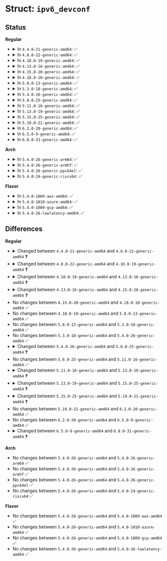 # Struct: <code>ipv6_devconf</code>

## Status
<b>Regular</b>
<ul>
<li>
<details>
<summary>In <code>4.4.0-21-generic-amd64</code>: ✅</summary>

```c
struct ipv6_devconf {
    __s32 forwarding;
    __s32 hop_limit;
    __s32 mtu6;
    __s32 accept_ra;
    __s32 accept_redirects;
    __s32 autoconf;
    __s32 dad_transmits;
    __s32 rtr_solicits;
    __s32 rtr_solicit_interval;
    __s32 rtr_solicit_delay;
    __s32 force_mld_version;
    __s32 mldv1_unsolicited_report_interval;
    __s32 mldv2_unsolicited_report_interval;
    __s32 use_tempaddr;
    __s32 temp_valid_lft;
    __s32 temp_prefered_lft;
    __s32 regen_max_retry;
    __s32 max_desync_factor;
    __s32 max_addresses;
    __s32 accept_ra_defrtr;
    __s32 accept_ra_min_hop_limit;
    __s32 accept_ra_pinfo;
    __s32 ignore_routes_with_linkdown;
    __s32 accept_ra_rtr_pref;
    __s32 rtr_probe_interval;
    __s32 accept_ra_rt_info_max_plen;
    __s32 proxy_ndp;
    __s32 accept_source_route;
    __s32 accept_ra_from_local;
    __s32 mc_forwarding;
    __s32 disable_ipv6;
    __s32 accept_dad;
    __s32 force_tllao;
    __s32 ndisc_notify;
    __s32 suppress_frag_ndisc;
    __s32 accept_ra_mtu;
    struct ipv6_stable_secret stable_secret;
    __s32 use_oif_addrs_only;
    void * sysctl;
}
```
</details>
</li>
<li>
<details>
<summary>In <code>4.8.0-22-generic-amd64</code>: ✅</summary>

```c
struct ipv6_devconf {
    __s32 forwarding;
    __s32 hop_limit;
    __s32 mtu6;
    __s32 accept_ra;
    __s32 accept_redirects;
    __s32 autoconf;
    __s32 dad_transmits;
    __s32 rtr_solicits;
    __s32 rtr_solicit_interval;
    __s32 rtr_solicit_delay;
    __s32 force_mld_version;
    __s32 mldv1_unsolicited_report_interval;
    __s32 mldv2_unsolicited_report_interval;
    __s32 use_tempaddr;
    __s32 temp_valid_lft;
    __s32 temp_prefered_lft;
    __s32 regen_max_retry;
    __s32 max_desync_factor;
    __s32 max_addresses;
    __s32 accept_ra_defrtr;
    __s32 accept_ra_min_hop_limit;
    __s32 accept_ra_pinfo;
    __s32 ignore_routes_with_linkdown;
    __s32 accept_ra_rtr_pref;
    __s32 rtr_probe_interval;
    __s32 accept_ra_rt_info_max_plen;
    __s32 proxy_ndp;
    __s32 accept_source_route;
    __s32 accept_ra_from_local;
    __s32 mc_forwarding;
    __s32 disable_ipv6;
    __s32 drop_unicast_in_l2_multicast;
    __s32 accept_dad;
    __s32 force_tllao;
    __s32 ndisc_notify;
    __s32 suppress_frag_ndisc;
    __s32 accept_ra_mtu;
    __s32 drop_unsolicited_na;
    struct ipv6_stable_secret stable_secret;
    __s32 use_oif_addrs_only;
    __s32 keep_addr_on_down;
    struct ctl_table_header * sysctl_header;
}
```
</details>
</li>
<li>
<details>
<summary>In <code>4.10.0-19-generic-amd64</code>: ✅</summary>

```c
struct ipv6_devconf {
    __s32 forwarding;
    __s32 hop_limit;
    __s32 mtu6;
    __s32 accept_ra;
    __s32 accept_redirects;
    __s32 autoconf;
    __s32 dad_transmits;
    __s32 rtr_solicits;
    __s32 rtr_solicit_interval;
    __s32 rtr_solicit_max_interval;
    __s32 rtr_solicit_delay;
    __s32 force_mld_version;
    __s32 mldv1_unsolicited_report_interval;
    __s32 mldv2_unsolicited_report_interval;
    __s32 use_tempaddr;
    __s32 temp_valid_lft;
    __s32 temp_prefered_lft;
    __s32 regen_max_retry;
    __s32 max_desync_factor;
    __s32 max_addresses;
    __s32 accept_ra_defrtr;
    __s32 accept_ra_min_hop_limit;
    __s32 accept_ra_pinfo;
    __s32 ignore_routes_with_linkdown;
    __s32 accept_ra_rtr_pref;
    __s32 rtr_probe_interval;
    __s32 accept_ra_rt_info_max_plen;
    __s32 proxy_ndp;
    __s32 accept_source_route;
    __s32 accept_ra_from_local;
    __s32 mc_forwarding;
    __s32 disable_ipv6;
    __s32 drop_unicast_in_l2_multicast;
    __s32 accept_dad;
    __s32 force_tllao;
    __s32 ndisc_notify;
    __s32 suppress_frag_ndisc;
    __s32 accept_ra_mtu;
    __s32 drop_unsolicited_na;
    struct ipv6_stable_secret stable_secret;
    __s32 use_oif_addrs_only;
    __s32 keep_addr_on_down;
    __s32 seg6_enabled;
    __s32 seg6_require_hmac;
    __u32 enhanced_dad;
    struct ctl_table_header * sysctl_header;
}
```
</details>
</li>
<li>
<details>
<summary>In <code>4.13.0-16-generic-amd64</code>: ✅</summary>

```c
struct ipv6_devconf {
    __s32 forwarding;
    __s32 hop_limit;
    __s32 mtu6;
    __s32 accept_ra;
    __s32 accept_redirects;
    __s32 autoconf;
    __s32 dad_transmits;
    __s32 rtr_solicits;
    __s32 rtr_solicit_interval;
    __s32 rtr_solicit_max_interval;
    __s32 rtr_solicit_delay;
    __s32 force_mld_version;
    __s32 mldv1_unsolicited_report_interval;
    __s32 mldv2_unsolicited_report_interval;
    __s32 use_tempaddr;
    __s32 temp_valid_lft;
    __s32 temp_prefered_lft;
    __s32 regen_max_retry;
    __s32 max_desync_factor;
    __s32 max_addresses;
    __s32 accept_ra_defrtr;
    __s32 accept_ra_min_hop_limit;
    __s32 accept_ra_pinfo;
    __s32 ignore_routes_with_linkdown;
    __s32 accept_ra_rtr_pref;
    __s32 rtr_probe_interval;
    __s32 accept_ra_rt_info_min_plen;
    __s32 accept_ra_rt_info_max_plen;
    __s32 proxy_ndp;
    __s32 accept_source_route;
    __s32 accept_ra_from_local;
    __s32 mc_forwarding;
    __s32 disable_ipv6;
    __s32 drop_unicast_in_l2_multicast;
    __s32 accept_dad;
    __s32 force_tllao;
    __s32 ndisc_notify;
    __s32 suppress_frag_ndisc;
    __s32 accept_ra_mtu;
    __s32 drop_unsolicited_na;
    struct ipv6_stable_secret stable_secret;
    __s32 use_oif_addrs_only;
    __s32 keep_addr_on_down;
    __s32 seg6_enabled;
    __s32 seg6_require_hmac;
    __u32 enhanced_dad;
    __u32 addr_gen_mode;
    __s32 disable_policy;
    struct ctl_table_header * sysctl_header;
}
```
</details>
</li>
<li>
<details>
<summary>In <code>4.15.0-20-generic-amd64</code>: ✅</summary>

```c
struct ipv6_devconf {
    __s32 forwarding;
    __s32 hop_limit;
    __s32 mtu6;
    __s32 accept_ra;
    __s32 accept_redirects;
    __s32 autoconf;
    __s32 dad_transmits;
    __s32 rtr_solicits;
    __s32 rtr_solicit_interval;
    __s32 rtr_solicit_max_interval;
    __s32 rtr_solicit_delay;
    __s32 force_mld_version;
    __s32 mldv1_unsolicited_report_interval;
    __s32 mldv2_unsolicited_report_interval;
    __s32 use_tempaddr;
    __s32 temp_valid_lft;
    __s32 temp_prefered_lft;
    __s32 regen_max_retry;
    __s32 max_desync_factor;
    __s32 max_addresses;
    __s32 accept_ra_defrtr;
    __s32 accept_ra_min_hop_limit;
    __s32 accept_ra_pinfo;
    __s32 ignore_routes_with_linkdown;
    __s32 accept_ra_rtr_pref;
    __s32 rtr_probe_interval;
    __s32 accept_ra_rt_info_min_plen;
    __s32 accept_ra_rt_info_max_plen;
    __s32 proxy_ndp;
    __s32 accept_source_route;
    __s32 accept_ra_from_local;
    __s32 mc_forwarding;
    __s32 disable_ipv6;
    __s32 drop_unicast_in_l2_multicast;
    __s32 accept_dad;
    __s32 force_tllao;
    __s32 ndisc_notify;
    __s32 suppress_frag_ndisc;
    __s32 accept_ra_mtu;
    __s32 drop_unsolicited_na;
    struct ipv6_stable_secret stable_secret;
    __s32 use_oif_addrs_only;
    __s32 keep_addr_on_down;
    __s32 seg6_enabled;
    __s32 seg6_require_hmac;
    __u32 enhanced_dad;
    __u32 addr_gen_mode;
    __s32 disable_policy;
    __s32 ndisc_tclass;
    struct ctl_table_header * sysctl_header;
}
```
</details>
</li>
<li>
<details>
<summary>In <code>4.18.0-10-generic-amd64</code>: ✅</summary>

```c
struct ipv6_devconf {
    __s32 forwarding;
    __s32 hop_limit;
    __s32 mtu6;
    __s32 accept_ra;
    __s32 accept_redirects;
    __s32 autoconf;
    __s32 dad_transmits;
    __s32 rtr_solicits;
    __s32 rtr_solicit_interval;
    __s32 rtr_solicit_max_interval;
    __s32 rtr_solicit_delay;
    __s32 force_mld_version;
    __s32 mldv1_unsolicited_report_interval;
    __s32 mldv2_unsolicited_report_interval;
    __s32 use_tempaddr;
    __s32 temp_valid_lft;
    __s32 temp_prefered_lft;
    __s32 regen_max_retry;
    __s32 max_desync_factor;
    __s32 max_addresses;
    __s32 accept_ra_defrtr;
    __s32 accept_ra_min_hop_limit;
    __s32 accept_ra_pinfo;
    __s32 ignore_routes_with_linkdown;
    __s32 accept_ra_rtr_pref;
    __s32 rtr_probe_interval;
    __s32 accept_ra_rt_info_min_plen;
    __s32 accept_ra_rt_info_max_plen;
    __s32 proxy_ndp;
    __s32 accept_source_route;
    __s32 accept_ra_from_local;
    __s32 mc_forwarding;
    __s32 disable_ipv6;
    __s32 drop_unicast_in_l2_multicast;
    __s32 accept_dad;
    __s32 force_tllao;
    __s32 ndisc_notify;
    __s32 suppress_frag_ndisc;
    __s32 accept_ra_mtu;
    __s32 drop_unsolicited_na;
    struct ipv6_stable_secret stable_secret;
    __s32 use_oif_addrs_only;
    __s32 keep_addr_on_down;
    __s32 seg6_enabled;
    __s32 seg6_require_hmac;
    __u32 enhanced_dad;
    __u32 addr_gen_mode;
    __s32 disable_policy;
    __s32 ndisc_tclass;
    struct ctl_table_header * sysctl_header;
}
```
</details>
</li>
<li>
<details>
<summary>In <code>5.0.0-13-generic-amd64</code>: ✅</summary>

```c
struct ipv6_devconf {
    __s32 forwarding;
    __s32 hop_limit;
    __s32 mtu6;
    __s32 accept_ra;
    __s32 accept_redirects;
    __s32 autoconf;
    __s32 dad_transmits;
    __s32 rtr_solicits;
    __s32 rtr_solicit_interval;
    __s32 rtr_solicit_max_interval;
    __s32 rtr_solicit_delay;
    __s32 force_mld_version;
    __s32 mldv1_unsolicited_report_interval;
    __s32 mldv2_unsolicited_report_interval;
    __s32 use_tempaddr;
    __s32 temp_valid_lft;
    __s32 temp_prefered_lft;
    __s32 regen_max_retry;
    __s32 max_desync_factor;
    __s32 max_addresses;
    __s32 accept_ra_defrtr;
    __s32 accept_ra_min_hop_limit;
    __s32 accept_ra_pinfo;
    __s32 ignore_routes_with_linkdown;
    __s32 accept_ra_rtr_pref;
    __s32 rtr_probe_interval;
    __s32 accept_ra_rt_info_min_plen;
    __s32 accept_ra_rt_info_max_plen;
    __s32 proxy_ndp;
    __s32 accept_source_route;
    __s32 accept_ra_from_local;
    __s32 mc_forwarding;
    __s32 disable_ipv6;
    __s32 drop_unicast_in_l2_multicast;
    __s32 accept_dad;
    __s32 force_tllao;
    __s32 ndisc_notify;
    __s32 suppress_frag_ndisc;
    __s32 accept_ra_mtu;
    __s32 drop_unsolicited_na;
    struct ipv6_stable_secret stable_secret;
    __s32 use_oif_addrs_only;
    __s32 keep_addr_on_down;
    __s32 seg6_enabled;
    __s32 seg6_require_hmac;
    __u32 enhanced_dad;
    __u32 addr_gen_mode;
    __s32 disable_policy;
    __s32 ndisc_tclass;
    struct ctl_table_header * sysctl_header;
}
```
</details>
</li>
<li>
<details>
<summary>In <code>5.3.0-18-generic-amd64</code>: ✅</summary>

```c
struct ipv6_devconf {
    __s32 forwarding;
    __s32 hop_limit;
    __s32 mtu6;
    __s32 accept_ra;
    __s32 accept_redirects;
    __s32 autoconf;
    __s32 dad_transmits;
    __s32 rtr_solicits;
    __s32 rtr_solicit_interval;
    __s32 rtr_solicit_max_interval;
    __s32 rtr_solicit_delay;
    __s32 force_mld_version;
    __s32 mldv1_unsolicited_report_interval;
    __s32 mldv2_unsolicited_report_interval;
    __s32 use_tempaddr;
    __s32 temp_valid_lft;
    __s32 temp_prefered_lft;
    __s32 regen_max_retry;
    __s32 max_desync_factor;
    __s32 max_addresses;
    __s32 accept_ra_defrtr;
    __s32 accept_ra_min_hop_limit;
    __s32 accept_ra_pinfo;
    __s32 ignore_routes_with_linkdown;
    __s32 accept_ra_rtr_pref;
    __s32 rtr_probe_interval;
    __s32 accept_ra_rt_info_min_plen;
    __s32 accept_ra_rt_info_max_plen;
    __s32 proxy_ndp;
    __s32 accept_source_route;
    __s32 accept_ra_from_local;
    __s32 mc_forwarding;
    __s32 disable_ipv6;
    __s32 drop_unicast_in_l2_multicast;
    __s32 accept_dad;
    __s32 force_tllao;
    __s32 ndisc_notify;
    __s32 suppress_frag_ndisc;
    __s32 accept_ra_mtu;
    __s32 drop_unsolicited_na;
    struct ipv6_stable_secret stable_secret;
    __s32 use_oif_addrs_only;
    __s32 keep_addr_on_down;
    __s32 seg6_enabled;
    __s32 seg6_require_hmac;
    __u32 enhanced_dad;
    __u32 addr_gen_mode;
    __s32 disable_policy;
    __s32 ndisc_tclass;
    struct ctl_table_header * sysctl_header;
}
```
</details>
</li>
<li>
<details>
<summary>In <code>5.4.0-26-generic-amd64</code>: ✅</summary>

```c
struct ipv6_devconf {
    __s32 forwarding;
    __s32 hop_limit;
    __s32 mtu6;
    __s32 accept_ra;
    __s32 accept_redirects;
    __s32 autoconf;
    __s32 dad_transmits;
    __s32 rtr_solicits;
    __s32 rtr_solicit_interval;
    __s32 rtr_solicit_max_interval;
    __s32 rtr_solicit_delay;
    __s32 force_mld_version;
    __s32 mldv1_unsolicited_report_interval;
    __s32 mldv2_unsolicited_report_interval;
    __s32 use_tempaddr;
    __s32 temp_valid_lft;
    __s32 temp_prefered_lft;
    __s32 regen_max_retry;
    __s32 max_desync_factor;
    __s32 max_addresses;
    __s32 accept_ra_defrtr;
    __s32 accept_ra_min_hop_limit;
    __s32 accept_ra_pinfo;
    __s32 ignore_routes_with_linkdown;
    __s32 accept_ra_rtr_pref;
    __s32 rtr_probe_interval;
    __s32 accept_ra_rt_info_min_plen;
    __s32 accept_ra_rt_info_max_plen;
    __s32 proxy_ndp;
    __s32 accept_source_route;
    __s32 accept_ra_from_local;
    __s32 mc_forwarding;
    __s32 disable_ipv6;
    __s32 drop_unicast_in_l2_multicast;
    __s32 accept_dad;
    __s32 force_tllao;
    __s32 ndisc_notify;
    __s32 suppress_frag_ndisc;
    __s32 accept_ra_mtu;
    __s32 drop_unsolicited_na;
    struct ipv6_stable_secret stable_secret;
    __s32 use_oif_addrs_only;
    __s32 keep_addr_on_down;
    __s32 seg6_enabled;
    __s32 seg6_require_hmac;
    __u32 enhanced_dad;
    __u32 addr_gen_mode;
    __s32 disable_policy;
    __s32 ndisc_tclass;
    struct ctl_table_header * sysctl_header;
}
```
</details>
</li>
<li>
<details>
<summary>In <code>5.8.0-25-generic-amd64</code>: ✅</summary>

```c
struct ipv6_devconf {
    __s32 forwarding;
    __s32 hop_limit;
    __s32 mtu6;
    __s32 accept_ra;
    __s32 accept_redirects;
    __s32 autoconf;
    __s32 dad_transmits;
    __s32 rtr_solicits;
    __s32 rtr_solicit_interval;
    __s32 rtr_solicit_max_interval;
    __s32 rtr_solicit_delay;
    __s32 force_mld_version;
    __s32 mldv1_unsolicited_report_interval;
    __s32 mldv2_unsolicited_report_interval;
    __s32 use_tempaddr;
    __s32 temp_valid_lft;
    __s32 temp_prefered_lft;
    __s32 regen_max_retry;
    __s32 max_desync_factor;
    __s32 max_addresses;
    __s32 accept_ra_defrtr;
    __s32 accept_ra_min_hop_limit;
    __s32 accept_ra_pinfo;
    __s32 ignore_routes_with_linkdown;
    __s32 accept_ra_rtr_pref;
    __s32 rtr_probe_interval;
    __s32 accept_ra_rt_info_min_plen;
    __s32 accept_ra_rt_info_max_plen;
    __s32 proxy_ndp;
    __s32 accept_source_route;
    __s32 accept_ra_from_local;
    __s32 mc_forwarding;
    __s32 disable_ipv6;
    __s32 drop_unicast_in_l2_multicast;
    __s32 accept_dad;
    __s32 force_tllao;
    __s32 ndisc_notify;
    __s32 suppress_frag_ndisc;
    __s32 accept_ra_mtu;
    __s32 drop_unsolicited_na;
    struct ipv6_stable_secret stable_secret;
    __s32 use_oif_addrs_only;
    __s32 keep_addr_on_down;
    __s32 seg6_enabled;
    __s32 seg6_require_hmac;
    __u32 enhanced_dad;
    __u32 addr_gen_mode;
    __s32 disable_policy;
    __s32 ndisc_tclass;
    __s32 rpl_seg_enabled;
    struct ctl_table_header * sysctl_header;
}
```
</details>
</li>
<li>
<details>
<summary>In <code>5.11.0-16-generic-amd64</code>: ✅</summary>

```c
struct ipv6_devconf {
    __s32 forwarding;
    __s32 hop_limit;
    __s32 mtu6;
    __s32 accept_ra;
    __s32 accept_redirects;
    __s32 autoconf;
    __s32 dad_transmits;
    __s32 rtr_solicits;
    __s32 rtr_solicit_interval;
    __s32 rtr_solicit_max_interval;
    __s32 rtr_solicit_delay;
    __s32 force_mld_version;
    __s32 mldv1_unsolicited_report_interval;
    __s32 mldv2_unsolicited_report_interval;
    __s32 use_tempaddr;
    __s32 temp_valid_lft;
    __s32 temp_prefered_lft;
    __s32 regen_max_retry;
    __s32 max_desync_factor;
    __s32 max_addresses;
    __s32 accept_ra_defrtr;
    __s32 accept_ra_min_hop_limit;
    __s32 accept_ra_pinfo;
    __s32 ignore_routes_with_linkdown;
    __s32 accept_ra_rtr_pref;
    __s32 rtr_probe_interval;
    __s32 accept_ra_rt_info_min_plen;
    __s32 accept_ra_rt_info_max_plen;
    __s32 proxy_ndp;
    __s32 accept_source_route;
    __s32 accept_ra_from_local;
    __s32 mc_forwarding;
    __s32 disable_ipv6;
    __s32 drop_unicast_in_l2_multicast;
    __s32 accept_dad;
    __s32 force_tllao;
    __s32 ndisc_notify;
    __s32 suppress_frag_ndisc;
    __s32 accept_ra_mtu;
    __s32 drop_unsolicited_na;
    struct ipv6_stable_secret stable_secret;
    __s32 use_oif_addrs_only;
    __s32 keep_addr_on_down;
    __s32 seg6_enabled;
    __s32 seg6_require_hmac;
    __u32 enhanced_dad;
    __u32 addr_gen_mode;
    __s32 disable_policy;
    __s32 ndisc_tclass;
    __s32 rpl_seg_enabled;
    struct ctl_table_header * sysctl_header;
}
```
</details>
</li>
<li>
<details>
<summary>In <code>5.13.0-19-generic-amd64</code>: ✅</summary>

```c
struct ipv6_devconf {
    __s32 forwarding;
    __s32 hop_limit;
    __s32 mtu6;
    __s32 accept_ra;
    __s32 accept_redirects;
    __s32 autoconf;
    __s32 dad_transmits;
    __s32 rtr_solicits;
    __s32 rtr_solicit_interval;
    __s32 rtr_solicit_max_interval;
    __s32 rtr_solicit_delay;
    __s32 force_mld_version;
    __s32 mldv1_unsolicited_report_interval;
    __s32 mldv2_unsolicited_report_interval;
    __s32 use_tempaddr;
    __s32 temp_valid_lft;
    __s32 temp_prefered_lft;
    __s32 regen_max_retry;
    __s32 max_desync_factor;
    __s32 max_addresses;
    __s32 accept_ra_defrtr;
    __u32 ra_defrtr_metric;
    __s32 accept_ra_min_hop_limit;
    __s32 accept_ra_pinfo;
    __s32 ignore_routes_with_linkdown;
    __s32 accept_ra_rtr_pref;
    __s32 rtr_probe_interval;
    __s32 accept_ra_rt_info_min_plen;
    __s32 accept_ra_rt_info_max_plen;
    __s32 proxy_ndp;
    __s32 accept_source_route;
    __s32 accept_ra_from_local;
    __s32 mc_forwarding;
    __s32 disable_ipv6;
    __s32 drop_unicast_in_l2_multicast;
    __s32 accept_dad;
    __s32 force_tllao;
    __s32 ndisc_notify;
    __s32 suppress_frag_ndisc;
    __s32 accept_ra_mtu;
    __s32 drop_unsolicited_na;
    struct ipv6_stable_secret stable_secret;
    __s32 use_oif_addrs_only;
    __s32 keep_addr_on_down;
    __s32 seg6_enabled;
    __s32 seg6_require_hmac;
    __u32 enhanced_dad;
    __u32 addr_gen_mode;
    __s32 disable_policy;
    __s32 ndisc_tclass;
    __s32 rpl_seg_enabled;
    struct ctl_table_header * sysctl_header;
}
```
</details>
</li>
<li>
<details>
<summary>In <code>5.15.0-25-generic-amd64</code>: ✅</summary>

```c
struct ipv6_devconf {
    __s32 forwarding;
    __s32 hop_limit;
    __s32 mtu6;
    __s32 accept_ra;
    __s32 accept_redirects;
    __s32 autoconf;
    __s32 dad_transmits;
    __s32 rtr_solicits;
    __s32 rtr_solicit_interval;
    __s32 rtr_solicit_max_interval;
    __s32 rtr_solicit_delay;
    __s32 force_mld_version;
    __s32 mldv1_unsolicited_report_interval;
    __s32 mldv2_unsolicited_report_interval;
    __s32 use_tempaddr;
    __s32 temp_valid_lft;
    __s32 temp_prefered_lft;
    __s32 regen_max_retry;
    __s32 max_desync_factor;
    __s32 max_addresses;
    __s32 accept_ra_defrtr;
    __u32 ra_defrtr_metric;
    __s32 accept_ra_min_hop_limit;
    __s32 accept_ra_pinfo;
    __s32 ignore_routes_with_linkdown;
    __s32 accept_ra_rtr_pref;
    __s32 rtr_probe_interval;
    __s32 accept_ra_rt_info_min_plen;
    __s32 accept_ra_rt_info_max_plen;
    __s32 proxy_ndp;
    __s32 accept_source_route;
    __s32 accept_ra_from_local;
    __s32 mc_forwarding;
    __s32 disable_ipv6;
    __s32 drop_unicast_in_l2_multicast;
    __s32 accept_dad;
    __s32 force_tllao;
    __s32 ndisc_notify;
    __s32 suppress_frag_ndisc;
    __s32 accept_ra_mtu;
    __s32 drop_unsolicited_na;
    struct ipv6_stable_secret stable_secret;
    __s32 use_oif_addrs_only;
    __s32 keep_addr_on_down;
    __s32 seg6_enabled;
    __s32 seg6_require_hmac;
    __u32 enhanced_dad;
    __u32 addr_gen_mode;
    __s32 disable_policy;
    __s32 ndisc_tclass;
    __s32 rpl_seg_enabled;
    __u32 ioam6_id;
    __u32 ioam6_id_wide;
    __u8 ioam6_enabled;
    struct ctl_table_header * sysctl_header;
}
```
</details>
</li>
<li>
<details>
<summary>In <code>5.19.0-21-generic-amd64</code>: ✅</summary>

```c
struct ipv6_devconf {
    __s32 forwarding;
    __s32 hop_limit;
    __s32 mtu6;
    __s32 accept_ra;
    __s32 accept_redirects;
    __s32 autoconf;
    __s32 dad_transmits;
    __s32 rtr_solicits;
    __s32 rtr_solicit_interval;
    __s32 rtr_solicit_max_interval;
    __s32 rtr_solicit_delay;
    __s32 force_mld_version;
    __s32 mldv1_unsolicited_report_interval;
    __s32 mldv2_unsolicited_report_interval;
    __s32 use_tempaddr;
    __s32 temp_valid_lft;
    __s32 temp_prefered_lft;
    __s32 regen_max_retry;
    __s32 max_desync_factor;
    __s32 max_addresses;
    __s32 accept_ra_defrtr;
    __u32 ra_defrtr_metric;
    __s32 accept_ra_min_hop_limit;
    __s32 accept_ra_pinfo;
    __s32 ignore_routes_with_linkdown;
    __s32 accept_ra_rtr_pref;
    __s32 rtr_probe_interval;
    __s32 accept_ra_rt_info_min_plen;
    __s32 accept_ra_rt_info_max_plen;
    __s32 proxy_ndp;
    __s32 accept_source_route;
    __s32 accept_ra_from_local;
    atomic_t mc_forwarding;
    __s32 disable_ipv6;
    __s32 drop_unicast_in_l2_multicast;
    __s32 accept_dad;
    __s32 force_tllao;
    __s32 ndisc_notify;
    __s32 suppress_frag_ndisc;
    __s32 accept_ra_mtu;
    __s32 drop_unsolicited_na;
    __s32 accept_untracked_na;
    struct ipv6_stable_secret stable_secret;
    __s32 use_oif_addrs_only;
    __s32 keep_addr_on_down;
    __s32 seg6_enabled;
    __s32 seg6_require_hmac;
    __u32 enhanced_dad;
    __u32 addr_gen_mode;
    __s32 disable_policy;
    __s32 ndisc_tclass;
    __s32 rpl_seg_enabled;
    __u32 ioam6_id;
    __u32 ioam6_id_wide;
    __u8 ioam6_enabled;
    __u8 ndisc_evict_nocarrier;
    struct ctl_table_header * sysctl_header;
}
```
</details>
</li>
<li>
<details>
<summary>In <code>6.2.0-20-generic-amd64</code>: ✅</summary>

```c
struct ipv6_devconf {
    __s32 forwarding;
    __s32 hop_limit;
    __s32 mtu6;
    __s32 accept_ra;
    __s32 accept_redirects;
    __s32 autoconf;
    __s32 dad_transmits;
    __s32 rtr_solicits;
    __s32 rtr_solicit_interval;
    __s32 rtr_solicit_max_interval;
    __s32 rtr_solicit_delay;
    __s32 force_mld_version;
    __s32 mldv1_unsolicited_report_interval;
    __s32 mldv2_unsolicited_report_interval;
    __s32 use_tempaddr;
    __s32 temp_valid_lft;
    __s32 temp_prefered_lft;
    __s32 regen_max_retry;
    __s32 max_desync_factor;
    __s32 max_addresses;
    __s32 accept_ra_defrtr;
    __u32 ra_defrtr_metric;
    __s32 accept_ra_min_hop_limit;
    __s32 accept_ra_pinfo;
    __s32 ignore_routes_with_linkdown;
    __s32 accept_ra_rtr_pref;
    __s32 rtr_probe_interval;
    __s32 accept_ra_rt_info_min_plen;
    __s32 accept_ra_rt_info_max_plen;
    __s32 proxy_ndp;
    __s32 accept_source_route;
    __s32 accept_ra_from_local;
    atomic_t mc_forwarding;
    __s32 disable_ipv6;
    __s32 drop_unicast_in_l2_multicast;
    __s32 accept_dad;
    __s32 force_tllao;
    __s32 ndisc_notify;
    __s32 suppress_frag_ndisc;
    __s32 accept_ra_mtu;
    __s32 drop_unsolicited_na;
    __s32 accept_untracked_na;
    struct ipv6_stable_secret stable_secret;
    __s32 use_oif_addrs_only;
    __s32 keep_addr_on_down;
    __s32 seg6_enabled;
    __s32 seg6_require_hmac;
    __u32 enhanced_dad;
    __u32 addr_gen_mode;
    __s32 disable_policy;
    __s32 ndisc_tclass;
    __s32 rpl_seg_enabled;
    __u32 ioam6_id;
    __u32 ioam6_id_wide;
    __u8 ioam6_enabled;
    __u8 ndisc_evict_nocarrier;
    struct ctl_table_header * sysctl_header;
}
```
</details>
</li>
<li>
<details>
<summary>In <code>6.5.0-9-generic-amd64</code>: ✅</summary>

```c
struct ipv6_devconf {
    __s32 forwarding;
    __s32 hop_limit;
    __s32 mtu6;
    __s32 accept_ra;
    __s32 accept_redirects;
    __s32 autoconf;
    __s32 dad_transmits;
    __s32 rtr_solicits;
    __s32 rtr_solicit_interval;
    __s32 rtr_solicit_max_interval;
    __s32 rtr_solicit_delay;
    __s32 force_mld_version;
    __s32 mldv1_unsolicited_report_interval;
    __s32 mldv2_unsolicited_report_interval;
    __s32 use_tempaddr;
    __s32 temp_valid_lft;
    __s32 temp_prefered_lft;
    __s32 regen_max_retry;
    __s32 max_desync_factor;
    __s32 max_addresses;
    __s32 accept_ra_defrtr;
    __u32 ra_defrtr_metric;
    __s32 accept_ra_min_hop_limit;
    __s32 accept_ra_pinfo;
    __s32 ignore_routes_with_linkdown;
    __s32 accept_ra_rtr_pref;
    __s32 rtr_probe_interval;
    __s32 accept_ra_rt_info_min_plen;
    __s32 accept_ra_rt_info_max_plen;
    __s32 proxy_ndp;
    __s32 accept_source_route;
    __s32 accept_ra_from_local;
    atomic_t mc_forwarding;
    __s32 disable_ipv6;
    __s32 drop_unicast_in_l2_multicast;
    __s32 accept_dad;
    __s32 force_tllao;
    __s32 ndisc_notify;
    __s32 suppress_frag_ndisc;
    __s32 accept_ra_mtu;
    __s32 drop_unsolicited_na;
    __s32 accept_untracked_na;
    struct ipv6_stable_secret stable_secret;
    __s32 use_oif_addrs_only;
    __s32 keep_addr_on_down;
    __s32 seg6_enabled;
    __s32 seg6_require_hmac;
    __u32 enhanced_dad;
    __u32 addr_gen_mode;
    __s32 disable_policy;
    __s32 ndisc_tclass;
    __s32 rpl_seg_enabled;
    __u32 ioam6_id;
    __u32 ioam6_id_wide;
    __u8 ioam6_enabled;
    __u8 ndisc_evict_nocarrier;
    struct ctl_table_header * sysctl_header;
}
```
</details>
</li>
<li>
<details>
<summary>In <code>6.8.0-31-generic-amd64</code>: ✅</summary>

```c
struct ipv6_devconf {
    __s32 forwarding;
    __s32 hop_limit;
    __s32 mtu6;
    __s32 accept_ra;
    __s32 accept_redirects;
    __s32 autoconf;
    __s32 dad_transmits;
    __s32 rtr_solicits;
    __s32 rtr_solicit_interval;
    __s32 rtr_solicit_max_interval;
    __s32 rtr_solicit_delay;
    __s32 force_mld_version;
    __s32 mldv1_unsolicited_report_interval;
    __s32 mldv2_unsolicited_report_interval;
    __s32 use_tempaddr;
    __s32 temp_valid_lft;
    __s32 temp_prefered_lft;
    __s32 regen_max_retry;
    __s32 max_desync_factor;
    __s32 max_addresses;
    __s32 accept_ra_defrtr;
    __u32 ra_defrtr_metric;
    __s32 accept_ra_min_hop_limit;
    __s32 accept_ra_min_lft;
    __s32 accept_ra_pinfo;
    __s32 ignore_routes_with_linkdown;
    __s32 accept_ra_rtr_pref;
    __s32 rtr_probe_interval;
    __s32 accept_ra_rt_info_min_plen;
    __s32 accept_ra_rt_info_max_plen;
    __s32 proxy_ndp;
    __s32 accept_source_route;
    __s32 accept_ra_from_local;
    atomic_t mc_forwarding;
    __s32 disable_ipv6;
    __s32 drop_unicast_in_l2_multicast;
    __s32 accept_dad;
    __s32 force_tllao;
    __s32 ndisc_notify;
    __s32 suppress_frag_ndisc;
    __s32 accept_ra_mtu;
    __s32 drop_unsolicited_na;
    __s32 accept_untracked_na;
    struct ipv6_stable_secret stable_secret;
    __s32 use_oif_addrs_only;
    __s32 keep_addr_on_down;
    __s32 seg6_enabled;
    __s32 seg6_require_hmac;
    __u32 enhanced_dad;
    __u32 addr_gen_mode;
    __s32 disable_policy;
    __s32 ndisc_tclass;
    __s32 rpl_seg_enabled;
    __u32 ioam6_id;
    __u32 ioam6_id_wide;
    __u8 ioam6_enabled;
    __u8 ndisc_evict_nocarrier;
    __u8 ra_honor_pio_life;
    struct ctl_table_header * sysctl_header;
}
```
</details>
</li>
</ul>
<b>Arch</b>
<ul>
<li>
<details>
<summary>In <code>5.4.0-26-generic-arm64</code>: ✅</summary>

```c
struct ipv6_devconf {
    __s32 forwarding;
    __s32 hop_limit;
    __s32 mtu6;
    __s32 accept_ra;
    __s32 accept_redirects;
    __s32 autoconf;
    __s32 dad_transmits;
    __s32 rtr_solicits;
    __s32 rtr_solicit_interval;
    __s32 rtr_solicit_max_interval;
    __s32 rtr_solicit_delay;
    __s32 force_mld_version;
    __s32 mldv1_unsolicited_report_interval;
    __s32 mldv2_unsolicited_report_interval;
    __s32 use_tempaddr;
    __s32 temp_valid_lft;
    __s32 temp_prefered_lft;
    __s32 regen_max_retry;
    __s32 max_desync_factor;
    __s32 max_addresses;
    __s32 accept_ra_defrtr;
    __s32 accept_ra_min_hop_limit;
    __s32 accept_ra_pinfo;
    __s32 ignore_routes_with_linkdown;
    __s32 accept_ra_rtr_pref;
    __s32 rtr_probe_interval;
    __s32 accept_ra_rt_info_min_plen;
    __s32 accept_ra_rt_info_max_plen;
    __s32 proxy_ndp;
    __s32 accept_source_route;
    __s32 accept_ra_from_local;
    __s32 mc_forwarding;
    __s32 disable_ipv6;
    __s32 drop_unicast_in_l2_multicast;
    __s32 accept_dad;
    __s32 force_tllao;
    __s32 ndisc_notify;
    __s32 suppress_frag_ndisc;
    __s32 accept_ra_mtu;
    __s32 drop_unsolicited_na;
    struct ipv6_stable_secret stable_secret;
    __s32 use_oif_addrs_only;
    __s32 keep_addr_on_down;
    __s32 seg6_enabled;
    __s32 seg6_require_hmac;
    __u32 enhanced_dad;
    __u32 addr_gen_mode;
    __s32 disable_policy;
    __s32 ndisc_tclass;
    struct ctl_table_header * sysctl_header;
}
```
</details>
</li>
<li>
<details>
<summary>In <code>5.4.0-26-generic-armhf</code>: ✅</summary>

```c
struct ipv6_devconf {
    __s32 forwarding;
    __s32 hop_limit;
    __s32 mtu6;
    __s32 accept_ra;
    __s32 accept_redirects;
    __s32 autoconf;
    __s32 dad_transmits;
    __s32 rtr_solicits;
    __s32 rtr_solicit_interval;
    __s32 rtr_solicit_max_interval;
    __s32 rtr_solicit_delay;
    __s32 force_mld_version;
    __s32 mldv1_unsolicited_report_interval;
    __s32 mldv2_unsolicited_report_interval;
    __s32 use_tempaddr;
    __s32 temp_valid_lft;
    __s32 temp_prefered_lft;
    __s32 regen_max_retry;
    __s32 max_desync_factor;
    __s32 max_addresses;
    __s32 accept_ra_defrtr;
    __s32 accept_ra_min_hop_limit;
    __s32 accept_ra_pinfo;
    __s32 ignore_routes_with_linkdown;
    __s32 accept_ra_rtr_pref;
    __s32 rtr_probe_interval;
    __s32 accept_ra_rt_info_min_plen;
    __s32 accept_ra_rt_info_max_plen;
    __s32 proxy_ndp;
    __s32 accept_source_route;
    __s32 accept_ra_from_local;
    __s32 mc_forwarding;
    __s32 disable_ipv6;
    __s32 drop_unicast_in_l2_multicast;
    __s32 accept_dad;
    __s32 force_tllao;
    __s32 ndisc_notify;
    __s32 suppress_frag_ndisc;
    __s32 accept_ra_mtu;
    __s32 drop_unsolicited_na;
    struct ipv6_stable_secret stable_secret;
    __s32 use_oif_addrs_only;
    __s32 keep_addr_on_down;
    __s32 seg6_enabled;
    __s32 seg6_require_hmac;
    __u32 enhanced_dad;
    __u32 addr_gen_mode;
    __s32 disable_policy;
    __s32 ndisc_tclass;
    struct ctl_table_header * sysctl_header;
}
```
</details>
</li>
<li>
<details>
<summary>In <code>5.4.0-26-generic-ppc64el</code>: ✅</summary>

```c
struct ipv6_devconf {
    __s32 forwarding;
    __s32 hop_limit;
    __s32 mtu6;
    __s32 accept_ra;
    __s32 accept_redirects;
    __s32 autoconf;
    __s32 dad_transmits;
    __s32 rtr_solicits;
    __s32 rtr_solicit_interval;
    __s32 rtr_solicit_max_interval;
    __s32 rtr_solicit_delay;
    __s32 force_mld_version;
    __s32 mldv1_unsolicited_report_interval;
    __s32 mldv2_unsolicited_report_interval;
    __s32 use_tempaddr;
    __s32 temp_valid_lft;
    __s32 temp_prefered_lft;
    __s32 regen_max_retry;
    __s32 max_desync_factor;
    __s32 max_addresses;
    __s32 accept_ra_defrtr;
    __s32 accept_ra_min_hop_limit;
    __s32 accept_ra_pinfo;
    __s32 ignore_routes_with_linkdown;
    __s32 accept_ra_rtr_pref;
    __s32 rtr_probe_interval;
    __s32 accept_ra_rt_info_min_plen;
    __s32 accept_ra_rt_info_max_plen;
    __s32 proxy_ndp;
    __s32 accept_source_route;
    __s32 accept_ra_from_local;
    __s32 mc_forwarding;
    __s32 disable_ipv6;
    __s32 drop_unicast_in_l2_multicast;
    __s32 accept_dad;
    __s32 force_tllao;
    __s32 ndisc_notify;
    __s32 suppress_frag_ndisc;
    __s32 accept_ra_mtu;
    __s32 drop_unsolicited_na;
    struct ipv6_stable_secret stable_secret;
    __s32 use_oif_addrs_only;
    __s32 keep_addr_on_down;
    __s32 seg6_enabled;
    __s32 seg6_require_hmac;
    __u32 enhanced_dad;
    __u32 addr_gen_mode;
    __s32 disable_policy;
    __s32 ndisc_tclass;
    struct ctl_table_header * sysctl_header;
}
```
</details>
</li>
<li>
<details>
<summary>In <code>5.4.0-24-generic-riscv64</code>: ✅</summary>

```c
struct ipv6_devconf {
    __s32 forwarding;
    __s32 hop_limit;
    __s32 mtu6;
    __s32 accept_ra;
    __s32 accept_redirects;
    __s32 autoconf;
    __s32 dad_transmits;
    __s32 rtr_solicits;
    __s32 rtr_solicit_interval;
    __s32 rtr_solicit_max_interval;
    __s32 rtr_solicit_delay;
    __s32 force_mld_version;
    __s32 mldv1_unsolicited_report_interval;
    __s32 mldv2_unsolicited_report_interval;
    __s32 use_tempaddr;
    __s32 temp_valid_lft;
    __s32 temp_prefered_lft;
    __s32 regen_max_retry;
    __s32 max_desync_factor;
    __s32 max_addresses;
    __s32 accept_ra_defrtr;
    __s32 accept_ra_min_hop_limit;
    __s32 accept_ra_pinfo;
    __s32 ignore_routes_with_linkdown;
    __s32 accept_ra_rtr_pref;
    __s32 rtr_probe_interval;
    __s32 accept_ra_rt_info_min_plen;
    __s32 accept_ra_rt_info_max_plen;
    __s32 proxy_ndp;
    __s32 accept_source_route;
    __s32 accept_ra_from_local;
    __s32 mc_forwarding;
    __s32 disable_ipv6;
    __s32 drop_unicast_in_l2_multicast;
    __s32 accept_dad;
    __s32 force_tllao;
    __s32 ndisc_notify;
    __s32 suppress_frag_ndisc;
    __s32 accept_ra_mtu;
    __s32 drop_unsolicited_na;
    struct ipv6_stable_secret stable_secret;
    __s32 use_oif_addrs_only;
    __s32 keep_addr_on_down;
    __s32 seg6_enabled;
    __s32 seg6_require_hmac;
    __u32 enhanced_dad;
    __u32 addr_gen_mode;
    __s32 disable_policy;
    __s32 ndisc_tclass;
    struct ctl_table_header * sysctl_header;
}
```
</details>
</li>
</ul>
<b>Flavor</b>
<ul>
<li>
<details>
<summary>In <code>5.4.0-1009-aws-amd64</code>: ✅</summary>

```c
struct ipv6_devconf {
    __s32 forwarding;
    __s32 hop_limit;
    __s32 mtu6;
    __s32 accept_ra;
    __s32 accept_redirects;
    __s32 autoconf;
    __s32 dad_transmits;
    __s32 rtr_solicits;
    __s32 rtr_solicit_interval;
    __s32 rtr_solicit_max_interval;
    __s32 rtr_solicit_delay;
    __s32 force_mld_version;
    __s32 mldv1_unsolicited_report_interval;
    __s32 mldv2_unsolicited_report_interval;
    __s32 use_tempaddr;
    __s32 temp_valid_lft;
    __s32 temp_prefered_lft;
    __s32 regen_max_retry;
    __s32 max_desync_factor;
    __s32 max_addresses;
    __s32 accept_ra_defrtr;
    __s32 accept_ra_min_hop_limit;
    __s32 accept_ra_pinfo;
    __s32 ignore_routes_with_linkdown;
    __s32 accept_ra_rtr_pref;
    __s32 rtr_probe_interval;
    __s32 accept_ra_rt_info_min_plen;
    __s32 accept_ra_rt_info_max_plen;
    __s32 proxy_ndp;
    __s32 accept_source_route;
    __s32 accept_ra_from_local;
    __s32 mc_forwarding;
    __s32 disable_ipv6;
    __s32 drop_unicast_in_l2_multicast;
    __s32 accept_dad;
    __s32 force_tllao;
    __s32 ndisc_notify;
    __s32 suppress_frag_ndisc;
    __s32 accept_ra_mtu;
    __s32 drop_unsolicited_na;
    struct ipv6_stable_secret stable_secret;
    __s32 use_oif_addrs_only;
    __s32 keep_addr_on_down;
    __s32 seg6_enabled;
    __s32 seg6_require_hmac;
    __u32 enhanced_dad;
    __u32 addr_gen_mode;
    __s32 disable_policy;
    __s32 ndisc_tclass;
    struct ctl_table_header * sysctl_header;
}
```
</details>
</li>
<li>
<details>
<summary>In <code>5.4.0-1010-azure-amd64</code>: ✅</summary>

```c
struct ipv6_devconf {
    __s32 forwarding;
    __s32 hop_limit;
    __s32 mtu6;
    __s32 accept_ra;
    __s32 accept_redirects;
    __s32 autoconf;
    __s32 dad_transmits;
    __s32 rtr_solicits;
    __s32 rtr_solicit_interval;
    __s32 rtr_solicit_max_interval;
    __s32 rtr_solicit_delay;
    __s32 force_mld_version;
    __s32 mldv1_unsolicited_report_interval;
    __s32 mldv2_unsolicited_report_interval;
    __s32 use_tempaddr;
    __s32 temp_valid_lft;
    __s32 temp_prefered_lft;
    __s32 regen_max_retry;
    __s32 max_desync_factor;
    __s32 max_addresses;
    __s32 accept_ra_defrtr;
    __s32 accept_ra_min_hop_limit;
    __s32 accept_ra_pinfo;
    __s32 ignore_routes_with_linkdown;
    __s32 accept_ra_rtr_pref;
    __s32 rtr_probe_interval;
    __s32 accept_ra_rt_info_min_plen;
    __s32 accept_ra_rt_info_max_plen;
    __s32 proxy_ndp;
    __s32 accept_source_route;
    __s32 accept_ra_from_local;
    __s32 mc_forwarding;
    __s32 disable_ipv6;
    __s32 drop_unicast_in_l2_multicast;
    __s32 accept_dad;
    __s32 force_tllao;
    __s32 ndisc_notify;
    __s32 suppress_frag_ndisc;
    __s32 accept_ra_mtu;
    __s32 drop_unsolicited_na;
    struct ipv6_stable_secret stable_secret;
    __s32 use_oif_addrs_only;
    __s32 keep_addr_on_down;
    __s32 seg6_enabled;
    __s32 seg6_require_hmac;
    __u32 enhanced_dad;
    __u32 addr_gen_mode;
    __s32 disable_policy;
    __s32 ndisc_tclass;
    struct ctl_table_header * sysctl_header;
}
```
</details>
</li>
<li>
<details>
<summary>In <code>5.4.0-1009-gcp-amd64</code>: ✅</summary>

```c
struct ipv6_devconf {
    __s32 forwarding;
    __s32 hop_limit;
    __s32 mtu6;
    __s32 accept_ra;
    __s32 accept_redirects;
    __s32 autoconf;
    __s32 dad_transmits;
    __s32 rtr_solicits;
    __s32 rtr_solicit_interval;
    __s32 rtr_solicit_max_interval;
    __s32 rtr_solicit_delay;
    __s32 force_mld_version;
    __s32 mldv1_unsolicited_report_interval;
    __s32 mldv2_unsolicited_report_interval;
    __s32 use_tempaddr;
    __s32 temp_valid_lft;
    __s32 temp_prefered_lft;
    __s32 regen_max_retry;
    __s32 max_desync_factor;
    __s32 max_addresses;
    __s32 accept_ra_defrtr;
    __s32 accept_ra_min_hop_limit;
    __s32 accept_ra_pinfo;
    __s32 ignore_routes_with_linkdown;
    __s32 accept_ra_rtr_pref;
    __s32 rtr_probe_interval;
    __s32 accept_ra_rt_info_min_plen;
    __s32 accept_ra_rt_info_max_plen;
    __s32 proxy_ndp;
    __s32 accept_source_route;
    __s32 accept_ra_from_local;
    __s32 mc_forwarding;
    __s32 disable_ipv6;
    __s32 drop_unicast_in_l2_multicast;
    __s32 accept_dad;
    __s32 force_tllao;
    __s32 ndisc_notify;
    __s32 suppress_frag_ndisc;
    __s32 accept_ra_mtu;
    __s32 drop_unsolicited_na;
    struct ipv6_stable_secret stable_secret;
    __s32 use_oif_addrs_only;
    __s32 keep_addr_on_down;
    __s32 seg6_enabled;
    __s32 seg6_require_hmac;
    __u32 enhanced_dad;
    __u32 addr_gen_mode;
    __s32 disable_policy;
    __s32 ndisc_tclass;
    struct ctl_table_header * sysctl_header;
}
```
</details>
</li>
<li>
<details>
<summary>In <code>5.4.0-26-lowlatency-amd64</code>: ✅</summary>

```c
struct ipv6_devconf {
    __s32 forwarding;
    __s32 hop_limit;
    __s32 mtu6;
    __s32 accept_ra;
    __s32 accept_redirects;
    __s32 autoconf;
    __s32 dad_transmits;
    __s32 rtr_solicits;
    __s32 rtr_solicit_interval;
    __s32 rtr_solicit_max_interval;
    __s32 rtr_solicit_delay;
    __s32 force_mld_version;
    __s32 mldv1_unsolicited_report_interval;
    __s32 mldv2_unsolicited_report_interval;
    __s32 use_tempaddr;
    __s32 temp_valid_lft;
    __s32 temp_prefered_lft;
    __s32 regen_max_retry;
    __s32 max_desync_factor;
    __s32 max_addresses;
    __s32 accept_ra_defrtr;
    __s32 accept_ra_min_hop_limit;
    __s32 accept_ra_pinfo;
    __s32 ignore_routes_with_linkdown;
    __s32 accept_ra_rtr_pref;
    __s32 rtr_probe_interval;
    __s32 accept_ra_rt_info_min_plen;
    __s32 accept_ra_rt_info_max_plen;
    __s32 proxy_ndp;
    __s32 accept_source_route;
    __s32 accept_ra_from_local;
    __s32 mc_forwarding;
    __s32 disable_ipv6;
    __s32 drop_unicast_in_l2_multicast;
    __s32 accept_dad;
    __s32 force_tllao;
    __s32 ndisc_notify;
    __s32 suppress_frag_ndisc;
    __s32 accept_ra_mtu;
    __s32 drop_unsolicited_na;
    struct ipv6_stable_secret stable_secret;
    __s32 use_oif_addrs_only;
    __s32 keep_addr_on_down;
    __s32 seg6_enabled;
    __s32 seg6_require_hmac;
    __u32 enhanced_dad;
    __u32 addr_gen_mode;
    __s32 disable_policy;
    __s32 ndisc_tclass;
    struct ctl_table_header * sysctl_header;
}
```
</details>
</li>
</ul>

## Differences
<b>Regular</b>
<ul>
<li>
<details>
<summary>Changed between <code>4.4.0-21-generic-amd64</code> and <code>4.8.0-22-generic-amd64</code> ❓</summary>
<ul>
<li>
<b>Field added. </b>
<code>__s32 drop_unicast_in_l2_multicast</code>
</li>
<li>
<b>Field added. </b>
<code>__s32 drop_unsolicited_na</code>
</li>
<li>
<b>Field added. </b>
<code>__s32 keep_addr_on_down</code>
</li>
<li>
<b>Field added. </b>
<code>struct ctl_table_header * sysctl_header</code>
</li>
<li>
<b>Field removed. </b>
<code>void * sysctl</code>
</li>
</ul>
</details>
</li>
<li>
<details>
<summary>Changed between <code>4.8.0-22-generic-amd64</code> and <code>4.10.0-19-generic-amd64</code> ❓</summary>
<ul>
<li>
<b>Field added. </b>
<code>__s32 rtr_solicit_max_interval</code>
</li>
<li>
<b>Field added. </b>
<code>__s32 seg6_enabled</code>
</li>
<li>
<b>Field added. </b>
<code>__s32 seg6_require_hmac</code>
</li>
<li>
<b>Field added. </b>
<code>__u32 enhanced_dad</code>
</li>
</ul>
</details>
</li>
<li>
<details>
<summary>Changed between <code>4.10.0-19-generic-amd64</code> and <code>4.13.0-16-generic-amd64</code> ❓</summary>
<ul>
<li>
<b>Field added. </b>
<code>__s32 accept_ra_rt_info_min_plen</code>
</li>
<li>
<b>Field added. </b>
<code>__u32 addr_gen_mode</code>
</li>
<li>
<b>Field added. </b>
<code>__s32 disable_policy</code>
</li>
</ul>
</details>
</li>
<li>
<details>
<summary>Changed between <code>4.13.0-16-generic-amd64</code> and <code>4.15.0-20-generic-amd64</code> ❓</summary>
<ul>
<li>
<b>Field added. </b>
<code>__s32 ndisc_tclass</code>
</li>
</ul>
</details>
</li>
<li>
No changes between <code>4.15.0-20-generic-amd64</code> and <code>4.18.0-10-generic-amd64</code> ✅
</li>
<li>
No changes between <code>4.18.0-10-generic-amd64</code> and <code>5.0.0-13-generic-amd64</code> ✅
</li>
<li>
No changes between <code>5.0.0-13-generic-amd64</code> and <code>5.3.0-18-generic-amd64</code> ✅
</li>
<li>
No changes between <code>5.3.0-18-generic-amd64</code> and <code>5.4.0-26-generic-amd64</code> ✅
</li>
<li>
<details>
<summary>Changed between <code>5.4.0-26-generic-amd64</code> and <code>5.8.0-25-generic-amd64</code> ❓</summary>
<ul>
<li>
<b>Field added. </b>
<code>__s32 rpl_seg_enabled</code>
</li>
</ul>
</details>
</li>
<li>
No changes between <code>5.8.0-25-generic-amd64</code> and <code>5.11.0-16-generic-amd64</code> ✅
</li>
<li>
<details>
<summary>Changed between <code>5.11.0-16-generic-amd64</code> and <code>5.13.0-19-generic-amd64</code> ❓</summary>
<ul>
<li>
<b>Field added. </b>
<code>__u32 ra_defrtr_metric</code>
</li>
</ul>
</details>
</li>
<li>
<details>
<summary>Changed between <code>5.13.0-19-generic-amd64</code> and <code>5.15.0-25-generic-amd64</code> ❓</summary>
<ul>
<li>
<b>Field added. </b>
<code>__u32 ioam6_id</code>
</li>
<li>
<b>Field added. </b>
<code>__u32 ioam6_id_wide</code>
</li>
<li>
<b>Field added. </b>
<code>__u8 ioam6_enabled</code>
</li>
</ul>
</details>
</li>
<li>
<details>
<summary>Changed between <code>5.15.0-25-generic-amd64</code> and <code>5.19.0-21-generic-amd64</code> ❓</summary>
<ul>
<li>
<b>Field added. </b>
<code>__s32 accept_untracked_na</code>
</li>
<li>
<b>Field added. </b>
<code>__u8 ndisc_evict_nocarrier</code>
</li>
<li>
<b>Field type changed. </b>
<code>__s32 mc_forwarding</code> ➡️ <code>atomic_t mc_forwarding</code>
</li>
</ul>
</details>
</li>
<li>
No changes between <code>5.19.0-21-generic-amd64</code> and <code>6.2.0-20-generic-amd64</code> ✅
</li>
<li>
No changes between <code>6.2.0-20-generic-amd64</code> and <code>6.5.0-9-generic-amd64</code> ✅
</li>
<li>
<details>
<summary>Changed between <code>6.5.0-9-generic-amd64</code> and <code>6.8.0-31-generic-amd64</code> ❓</summary>
<ul>
<li>
<b>Field added. </b>
<code>__s32 accept_ra_min_lft</code>
</li>
<li>
<b>Field added. </b>
<code>__u8 ra_honor_pio_life</code>
</li>
</ul>
</details>
</li>
</ul>
<b>Arch</b>
<ul>
<li>
No changes between <code>5.4.0-26-generic-amd64</code> and <code>5.4.0-26-generic-arm64</code> ✅
</li>
<li>
No changes between <code>5.4.0-26-generic-amd64</code> and <code>5.4.0-26-generic-armhf</code> ✅
</li>
<li>
No changes between <code>5.4.0-26-generic-amd64</code> and <code>5.4.0-26-generic-ppc64el</code> ✅
</li>
<li>
No changes between <code>5.4.0-26-generic-amd64</code> and <code>5.4.0-24-generic-riscv64</code> ✅
</li>
</ul>
<b>Flavor</b>
<ul>
<li>
No changes between <code>5.4.0-26-generic-amd64</code> and <code>5.4.0-1009-aws-amd64</code> ✅
</li>
<li>
No changes between <code>5.4.0-26-generic-amd64</code> and <code>5.4.0-1010-azure-amd64</code> ✅
</li>
<li>
No changes between <code>5.4.0-26-generic-amd64</code> and <code>5.4.0-1009-gcp-amd64</code> ✅
</li>
<li>
No changes between <code>5.4.0-26-generic-amd64</code> and <code>5.4.0-26-lowlatency-amd64</code> ✅
</li>
</ul>
